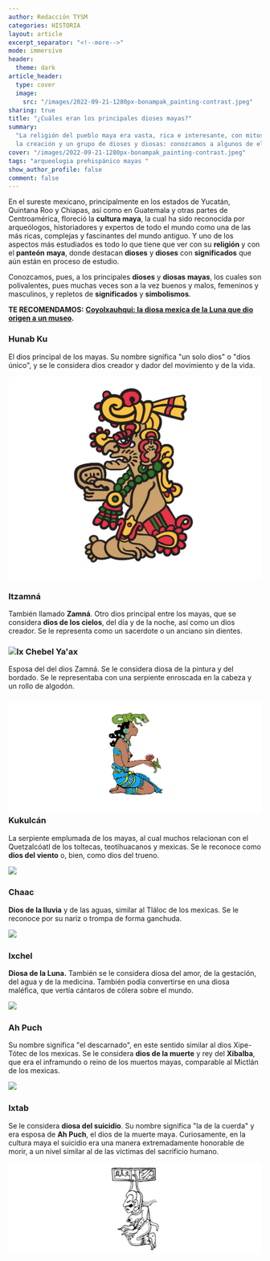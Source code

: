```yaml
---
author: Redacción TYSM
categories: HISTORIA
layout: article
excerpt_separator: "<!--more-->"
mode: immersive
header:
  theme: dark
article_header:
  type: cover
  image:
    src: "/images/2022-09-21-1280px-bonampak_painting-contrast.jpeg"
sharing: true
title: "¿Cuáles eran los principales dioses mayas?"
summary:
  "La religión del pueblo maya era vasta, rica e interesante, con mitos de
  la creación y un grupo de dioses y diosas: conozcamos a algunos de ellos"
cover: "/images/2022-09-21-1280px-bonampak_painting-contrast.jpeg"
tags: "arqueologia prehispánico mayas "
show_author_profile: false
comment: false
---
```


En el sureste mexicano, principalmente en los estados de Yucatán, Quintana Roo y Chiapas, así como en Guatemala y otras partes de Centroamérica, floreció la **cultura maya**, la cual ha sido reconocida por arqueólogos, historiadores y expertos de todo el mundo como una de las más ricas, complejas y fascinantes del mundo antiguo. Y uno de los aspectos más estudiados es todo lo que tiene que ver con su **religión** y con el **panteón** **maya**, donde destacan **dioses** y **dioses** con **significados** que aún están en proceso de estudio.

Conozcamos, pues, a los principales **dioses** y **diosas** **mayas**, los cuales son polivalentes, pues muchas veces son a la vez buenos y malos, femeninos y masculinos, y repletos de **significados** y **simbolismos**.

**TE RECOMENDAMOS:** [**Coyolxauhqui: la diosa mexica de la Luna que dio origen a un museo**](https://blog.tonoysumariachi.com/historia/2022/08/17/coyolxauhqui-la-diosa-mexica-de-la-luna-que-dio-origen-a-un-museo.html)**.**

### Hunab Ku

El dios principal de los mayas. Su nombre significa "un solo dios" o "dios único", y se le considera dios creador y dador del movimiento y de la vida.

![](/images/2022-09-21-1024px-hunabku.jpg)

### Itzamná

También llamado **Zamná**. Otro dios principal entre los mayas, que se considera **dios de los cielos**, del día y de la noche, así como un dios creador. Se le representa como un sacerdote o un anciano sin dientes.

### ![](https://upload.wikimedia.org/wikipedia/commons/thumb/3/3c/Zamn%C3%A1_imagen_de_texto..jpg/915px-Zamn%C3%A1_imagen_de_texto..jpg)Ix Chebel Ya'ax

Esposa del del dios Zamná. Se le considera diosa de la pintura y del bordado. Se le representaba con una serpiente enroscada en la cabeza y un rollo de algodón.

### ![](/images/2022-09-21-1024px_ixchebel.jpg)Kukulcán

La serpiente emplumada de los mayas, al cual muchos relacionan con el Quetzalcóatl de los toltecas, teotihuacanos y mexicas. Se le reconoce como **dios del viento** o, bien, como dios del trueno.

![](https://upload.wikimedia.org/wikipedia/commons/thumb/0/07/Serpent_head_at_the_base_of_El_Castillo.jpg/1024px-Serpent_head_at_the_base_of_El_Castillo.jpg)

### Chaac

**Dios de la lluvia** y de las aguas, similar al Tláloc de los mexicas. Se le reconoce por su nariz o trompa de forma ganchuda.

![](https://upload.wikimedia.org/wikipedia/commons/thumb/1/1d/Chac_%28La_Iglesia%2C_Chich%C3%A9n_Itz%C3%A1%29_2.JPG/1024px-Chac_%28La_Iglesia%2C_Chich%C3%A9n_Itz%C3%A1%29_2.JPG)

### Ixchel

**Diosa de la Luna.** También se le considera diosa del amor, de la gestación, del agua y de la medicina. También podía convertirse en una diosa maléfica, que vertía cántaros de cólera sobre el mundo.

![](https://upload.wikimedia.org/wikipedia/commons/7/7a/Ixchel_Dresden_Codex.jpg)

### Ah Puch

Su nombre significa "el descarnado", en este sentido similar al dios Xipe-Tótec de los mexicas. Se le considera **dios de la muerte** y rey del **Xibalba**, que era el inframundo o reino de los muertos mayas, comparable al Mictlán de los mexicas.

![](https://upload.wikimedia.org/wikipedia/commons/thumb/f/fb/Ah_Puch.svg/551px-Ah_Puch.svg.png)

### Ixtab

Se le considera **diosa del suicidio**. Su nombre significa "la de la cuerda" y era esposa de **Ah Puch**, el dios de la muerte maya. Curiosamente, en la cultura maya el suicidio era una manera extremadamente honorable de morir, a un nivel similar al de las víctimas del sacrificio humano.

![](/images/2022-09-21-1024px-itxab.jpg)
